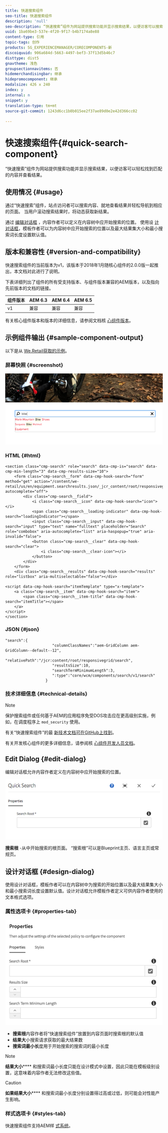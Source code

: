 ```yaml
---
title: 快速搜索组件
seo-title: 快速搜索组件
description: 'null'
seo-description: “快速搜索”组件为网站提供搜索功能并显示搜索结果，以便访客可以搜索网站并筛选结果。
uuid: 1ba69be3-537e-4f20-9f17-b4b7174a8e88
content-type: 引用
topic-tags: 创作
products: SG_EXPERIENCEMANAGER/CORECOMPONENTS-新
discoiquuid: 906a684d-5663-4497-bef3-37f13d5b46c7
disttype: dist5
gnavtheme: 浅色
groupsectionnavitems: 否
hidemerchandisingbar: 继承
hidepromocomponent: 继承
modalsize: 426 x 240
index: y
internal: n
snippet: y
translation-type: tm+mt
source-git-commit: 1243d6cc1b0b015ee2f37ae89d0e2e42d366cc02

---
```



# 快速搜索组件{#quick-search-component}

“快速搜索”组件为网站提供搜索功能并显示搜索结果，以便访客可以轻松找到匹配的内容并查看结果。

## 使用情况 {#usage}

通过“快速搜索”组件，站点访问者可以搜索内容、就地查看结果并轻松导航到相应的页面。 当用户滚动搜索结果时，将动态获取新结果。

通过 [编辑对话框](#edit-dialog) ，内容作者可以定义在内容树中应开始搜索的位置。 使用设 [计对话框](#design-dialog)，模板作者可以为内容树中应开始搜索的位置以及最大结果集大小和最小搜索词长度设置默认值。

## 版本和兼容性 {#version-and-compatibility}

快速搜索组件的当前版本为v1，该版本于2018年1月随核心组件的2.0.0版一起推出，本文档对此进行了说明。

下表详细列出了组件的所有受支持版本、与组件版本兼容的AEM版本，以及指向先前版本的文档的链接。

| 组件版本 | AEM 6.3 | AEM 6.4 | AEM 6.5 |
|--- |--- |--- |--- |
| v1 | 兼容 | 兼容 | 兼容 |

有关核心组件版本和版本的详细信息，请参阅文档核 [心组件版本](versions.md)。

## 示例组件输出 {#sample-component-output}

以下是从 [We.Retail获取的示例](https://helpx.adobe.com/experience-manager/6-5/sites/developing/using/we-retail.html)。

### 屏幕快照 {#screenshot}

![](assets/screen_shot_2018-01-19at094248.png)

### HTML {#html}

```
<section class="cmp-search" role="search" data-cmp-is="search" data-cmp-min-length="3" data-cmp-results-size="10">
    <form class="cmp-search__form" data-cmp-hook-search="form" method="get" action="/content/we-retail/us/en/equipment.searchresults.json/_jcr_content/root/responsivegrid/search" autocomplete="off">
        <div class="cmp-search__field">
            <i class="cmp-search__icon" data-cmp-hook-search="icon"></i>
            <span class="cmp-search__loading-indicator" data-cmp-hook-search="loadingIndicator"></span>
            <input class="cmp-search__input" data-cmp-hook-search="input" type="text" name="fulltext" placeholder="Search" role="combobox" aria-autocomplete="list" aria-haspopup="true" aria-invalid="false">
            <button class="cmp-search__clear" data-cmp-hook-search="clear">
                <i class="cmp-search__clear-icon"></i>
            </button>
        </div>
    </form>
    <div class="cmp-search__results" data-cmp-hook-search="results" role="listbox" aria-multiselectable="false"></div>
    
<script data-cmp-hook-search="itemTemplate" type="x-template">
    <a class="cmp-search__item" data-cmp-hook-search="item">
        <span class="cmp-search__item-title" data-cmp-hook-search="itemTitle"></span>
    </a>
</script>
</section>
```

### JSON {#json}

```
"search":{  
                     "columnClassNames":"aem-GridColumn aem-GridColumn--default--12",
                     "relativePath":"/jcr:content/root/responsivegrid/search",
                     "resultsSize":10,
                     "searchTermMinimumLength":3,
                     ":type":"core/wcm/components/search/v1/search"
                  }
```

### 技术详细信息 {#technical-details}

>[!NOTE]
>
>保护搜索组件或任何基于AEM的应用程序免受DOS攻击应在更高级别实施，例如，在调度程序上 `mod_security` 使用。

有关“快速搜索组件”的最 [新技术文档可在GitHub上找到](https://github.com/adobe/aem-core-wcm-components/blob/master/content/src/content/jcr_root/apps/core/wcm/components/search/v1/search)。

有关开发核心组件的更多详细信息，请参阅核 [心组件开发人员文档](developing.md)。

## Edit Dialog {#edit-dialog}

编辑对话框允许内容作者定义在内容树中应开始搜索的位置。

![](assets/screen_shot_2018-04-03at120132.png)

**搜索根** -从中开始搜索的根页面。 “搜索根”可以是Blueprint主页、语言主页或常规页。

## 设计对话框 {#design-dialog}

使用设计对话框，模板作者可以在内容树中为搜索的开始位置以及最大结果集大小和最小搜索词长度设置默认值。设计对话框允许模板作者定义可供内容作者使用的文本格式选项。

### 属性选项卡 {#properties-tab}

![](assets/screen_shot_2018-04-03at120028.png)

* **搜索根**&#x200B;内容作者将“快速搜索组件”放置到内容页面时搜索根的默认值
* **结果大**&#x200B;小搜索请求获取的最大结果数
* **搜索词最小长**&#x200B;度用于开始搜索的搜索词的最小长度

>[!NOTE]
>
>**结果大小****** 和搜索词最小长度只能在设计模式中设置，因此只能在模板级别设置，这意味着内容作者无法修改这些值。

>[!CAUTION]
>
>**如果结果大小****** 和搜索词最小长度分别设置得过高或过低，则可能会对性能产生影响。

### 样式选项卡 {#styles-tab}

快速搜索组件支持AEM样 [式系统](authoring.md#component-styling)。